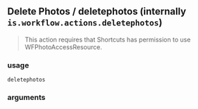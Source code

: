 
## Delete Photos / deletephotos (internally `is.workflow.actions.deletephotos`)


> This action requires that Shortcuts has permission to use WFPhotoAccessResource.

### usage
`deletephotos `

### arguments

